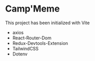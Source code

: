 # Camp'Meme

This project has been initialized with Vite

- axios
- React-Router-Dom
- Redux-Devtools-Extension
- TailwindCSS
- Dotenv